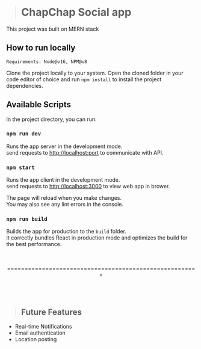 > # ChapChap Social app

This project was built on MERN stack

## How to run locally

`Requirements: Node@v16, NPM@v8`

Clone the project locally to your system. Open the cloned folder in your code editor of choice and run `npm install` to install the project dependencies.

## Available Scripts

In the project directory, you can run:

### `npm run dev`

Runs the app server in the development mode.\
send requests to [http://localhost:port](http://localhost:port) to communicate with API.

### `npm start`

Runs the app client in the development mode.\
send requests to [http://localhost:3000](http://localhost:3000) to view web app in brower.

The page will reload when you make changes.\
You may also see any lint errors in the console.

### `npm run build`

Builds the app for production to the `build` folder.\
It correctly bundles React in production mode and optimizes the build for the best performance.
<br>
<br>
<br>
<p style="text-align: center">=======================================================</p>
<br>
<br>

> ## Future Features

- Real-time Notifications
- Email authentication
- Location posting
